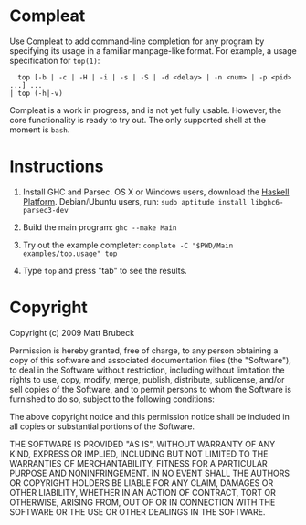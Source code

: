 Compleat
========

Use Compleat to add command-line completion for any program by specifying its
usage in a familiar manpage-like format.  For example, a usage specification
for `top(1)`:

      top [-b | -c | -H | -i | -s | -S | -d <delay> | -n <num> | -p <pid> ...] ...
    | top (-h|-v)

Compleat is a work in progress, and is not yet fully usable.  However, the
core functionality is ready to try out.  The only supported shell at the
moment is `bash`.

Instructions
============

1. Install GHC and Parsec.  OS X or Windows users, download the [Haskell
   Platform][1].  Debian/Ubuntu users, run: `sudo aptitude install
   libghc6-parsec3-dev`

2. Build the main program: `ghc --make Main`

3. Try out the example completer: `complete -C "$PWD/Main examples/top.usage"
   top`

4. Type `top` and press "tab" to see the results.

[1]: http://hackage.haskell.org/platform/

Copyright
=========

Copyright (c) 2009 Matt Brubeck

Permission is hereby granted, free of charge, to any person
obtaining a copy of this software and associated documentation
files (the "Software"), to deal in the Software without
restriction, including without limitation the rights to use,
copy, modify, merge, publish, distribute, sublicense, and/or sell
copies of the Software, and to permit persons to whom the
Software is furnished to do so, subject to the following
conditions:

The above copyright notice and this permission notice shall be
included in all copies or substantial portions of the Software.

THE SOFTWARE IS PROVIDED "AS IS", WITHOUT WARRANTY OF ANY KIND,
EXPRESS OR IMPLIED, INCLUDING BUT NOT LIMITED TO THE WARRANTIES
OF MERCHANTABILITY, FITNESS FOR A PARTICULAR PURPOSE AND
NONINFRINGEMENT. IN NO EVENT SHALL THE AUTHORS OR COPYRIGHT
HOLDERS BE LIABLE FOR ANY CLAIM, DAMAGES OR OTHER LIABILITY,
WHETHER IN AN ACTION OF CONTRACT, TORT OR OTHERWISE, ARISING
FROM, OUT OF OR IN CONNECTION WITH THE SOFTWARE OR THE USE OR
OTHER DEALINGS IN THE SOFTWARE.
